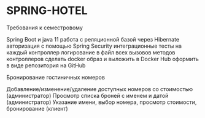 # SPRING-HOTEL
Требования к семестровому

Spring Boot и java 11
работа с реляционной базой через Hibernate
авторизация с помощью Spring Security
интеграционные тесты на каждый контроллер
логирование в файл всех вызовов методов контроллеров
сделать docker образ и выложить в Docker Hub
оформить в виде репозитория на GitHub

Бронирование гостиничных номеров

Добавление/изменение/удаление доступных номеров со стоимостью (администратор)
Просмотр списка броней с именем и датой (администратор)
Указание имени, выбор номера, просмотр стоимости, бронирование (клиент)
